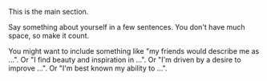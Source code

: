 This is the main section.

Say something about yourself in a few sentences. You don't have much space, so make it count. 

You might want to include something like "my friends would describe me as ...". Or "I find beauty and inspiration in ...". Or "I'm driven by a desire to improve ...". Or "I'm best known my ability to ...".  

